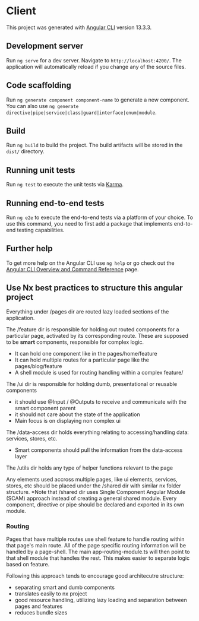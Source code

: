# Client

This project was generated with [Angular CLI](https://github.com/angular/angular-cli) version 13.3.3.

## Development server

Run `ng serve` for a dev server. Navigate to `http://localhost:4200/`. The application will automatically reload if you change any of the source files.

## Code scaffolding

Run `ng generate component component-name` to generate a new component. You can also use `ng generate directive|pipe|service|class|guard|interface|enum|module`.

## Build

Run `ng build` to build the project. The build artifacts will be stored in the `dist/` directory.

## Running unit tests

Run `ng test` to execute the unit tests via [Karma](https://karma-runner.github.io).

## Running end-to-end tests

Run `ng e2e` to execute the end-to-end tests via a platform of your choice. To use this command, you need to first add a package that implements end-to-end testing capabilities.

## Further help

To get more help on the Angular CLI use `ng help` or go check out the [Angular CLI Overview and Command Reference](https://angular.io/cli) page.

## Use Nx best practices to structure this angular project

Everything under /pages dir are routed lazy loaded sections of the application.

The /feature dir is responsible for holding out routed components for a particular page, activated by its corresponding route. These are supposed to be **smart** components, responsible for complex logic.
- It can hold one component like in the pages/home/feature
- It can hold multiple routes for a particular page like the pages/blog/feature
- A shell module is used for routing handling within a complex feature/

The /ui dir is responsible for holding dumb, presentational or reusable components
- it should use @Input / @Outputs to receive and communicate with the smart component parent
- it should not care about the state of the application
- Main focus is on displaying non complex ui

The /data-access dir holds everything relating to accessing/handling data: services, stores, etc.
- Smart components should pull the information from the data-access layer

The /utils dir holds any type of helper functions relevant to the page

Any elements used accross multiple pages, like ui elements, services, stores, etc should be placed under the /shared dir with similar nx folder structure.
*Note that /shared dir uses Single Component Angular Module (SCAM) approach instead of creating a general shared module. Every component, directive or pipe should be declared and exported in its own module.

### Routing
Pages that have multiple routes use shell feature to handle routing within that page's main route. All of the page specific routing information will be handled by a page-shell.
The main app-routing-module.ts will then point to that shell module that handles the rest.
This makes easier to separate logic based on feature.

Following this approach tends to encourage good architecutre structure:
- separating smart and dumb components
- translates easily to nx project
- good resource handling, utilizing lazy loading and separation between pages and features
- reduces bundle sizes

